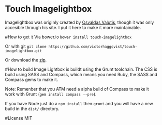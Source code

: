 Touch Imagelightbox
==============
Imagelightbox was originly created by [Osvaldas Valutis](http://osvaldas.info/image-lightbox-responsive-touch-friendly), though it was only accesible through his site. I put it here to make it more maintainable.

#How to get it
Via bower.io `bower install touch-imagelightbox`

Or with git `git clone https://github.com/victorhaggqvist/touch-imagelightbox.git`

Or download the [zip](https://github.com/victorhaggqvist/touch-imagelightbox/archive/master.zip).

#How to build
Image Lightbox is buildt using the Grunt toolchain. The CSS is build using SASS and Compass, which means you need Ruby, the SASS and Compass gems to make it. 

Note: Remenber that you ATM need a alpha build of Compass to make it work with Grunt (`gem install compass --pre`).

If you have Node just do a `npm install` then `grunt` and you will have a new build in the `dist/` directory.

#License
MIT
